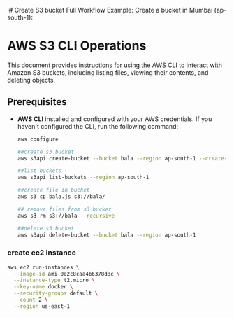 i# Create S3 bucket
Full Workflow Example:
Create a bucket in Mumbai (ap-south-1):

# AWS S3 CLI Operations

This document provides instructions for using the AWS CLI to interact with Amazon S3 buckets, including listing files, viewing their contents, and deleting objects.

## Prerequisites

- **AWS CLI** installed and configured with your AWS credentials. If you haven't configured the CLI, run the following command:
  
  ```bash
  aws configure

  ##create s3 bucket
  aws s3api create-bucket --bucket bala --region ap-south-1 --create-bucket-configuration LocationConstraint=ap-south-1

  ##list buckets  
  aws s3api list-buckets --region ap-south-1

  ##create file in bucket
  aws s3 cp bala.js s3://bala/
  
  ## remove files from s3 bucket  
  aws s3 rm s3://bala --recursive
  
  ##delete s3 bucket
  aws s3api delete-bucket --bucket bala --region ap-south-1

### create ec2 instance
  ```bash
  aws ec2 run-instances \
    --image-id ami-0e2c8caa4b6378d8c \
    --instance-type t2.micro \
    --key-name docker \
    --security-groups default \
    --count 2 \
    --region us-east-1

